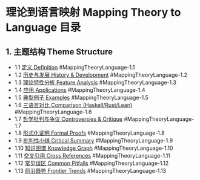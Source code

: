 # 理论到语言映射 Mapping Theory to Language 目录

## 1. 主题结构 Theme Structure

- 1.1 [定义 Definition](./definition.md) #MappingTheoryLanguage-1.1
- 1.2 [历史与发展 History & Development](./history.md) #MappingTheoryLanguage-1.2
- 1.3 [理论特性分析 Feature Analysis](./feature_analysis.md) #MappingTheoryLanguage-1.3
- 1.4 [应用 Applications](./applications.md) #MappingTheoryLanguage-1.4
- 1.5 [典型例子 Examples](./examples.md) #MappingTheoryLanguage-1.5
- 1.6 [三语言对比 Comparison (Haskell/Rust/Lean)](./comparison.md) #MappingTheoryLanguage-1.6
- 1.7 [哲学批判与争议 Controversies & Critique](./controversies.md) #MappingTheoryLanguage-1.7
- 1.8 [形式化证明 Formal Proofs](./formal_proofs.md) #MappingTheoryLanguage-1.8
- 1.9 [批判性小结 Critical Summary](./critical_summary.md) #MappingTheoryLanguage-1.9
- 1.10 [知识图谱 Knowledge Graph](./knowledge_graph.mmd) #MappingTheoryLanguage-1.10
- 1.11 [交叉引用 Cross References](./cross_references.md) #MappingTheoryLanguage-1.11
- 1.12 [常见误区 Common Pitfalls](./common_pitfalls.md) #MappingTheoryLanguage-1.12
- 1.13 [前沿趋势 Frontier Trends](./frontier_trends.md) #MappingTheoryLanguage-1.13
